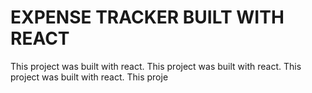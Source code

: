 # EXPENSE TRACKER BUILT WITH REACT

This project was built with react.
This project was built with react.
This project was built with react.
This proje


